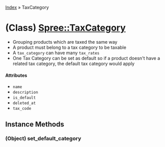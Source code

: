 [Index](../_index.md) » TaxCategory

# (Class) [Spree::TaxCategory](http://m.gymplayer.com/tax_category.rb)
* Grouping products which are taxed the same way
* A product must belong to a tax category to be taxable
* A `tax_category` can have many `tax_rates`
* One Tax Category can be set as default so if a product doesn't have a related tax
 category, the default tax category would apply

#### Attributes
* `name`
* `description`
* `is_default`
* `deleted_at`
* `tax_code`

## Instance Methods
### (Object) **set_default_category**
  

